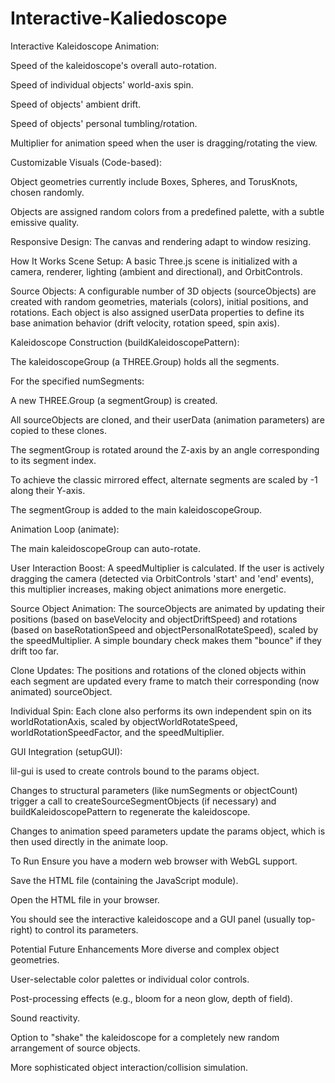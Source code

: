 # Interactive-Kaliedoscope
Interactive Kaleidoscope
Animation:

Speed of the kaleidoscope's overall auto-rotation.

Speed of individual objects' world-axis spin.

Speed of objects' ambient drift.

Speed of objects' personal tumbling/rotation.

Multiplier for animation speed when the user is dragging/rotating the view.

Customizable Visuals (Code-based):

Object geometries currently include Boxes, Spheres, and TorusKnots, chosen randomly.

Objects are assigned random colors from a predefined palette, with a subtle emissive quality.

Responsive Design: The canvas and rendering adapt to window resizing.

How It Works
Scene Setup: A basic Three.js scene is initialized with a camera, renderer, lighting (ambient and directional), and OrbitControls.

Source Objects: A configurable number of 3D objects (sourceObjects) are created with random geometries, materials (colors), initial positions, and rotations. Each object is also assigned userData properties to define its base animation behavior (drift velocity, rotation speed, spin axis).

Kaleidoscope Construction (buildKaleidoscopePattern):

The kaleidoscopeGroup (a THREE.Group) holds all the segments.

For the specified numSegments:

A new THREE.Group (a segmentGroup) is created.

All sourceObjects are cloned, and their userData (animation parameters) are copied to these clones.

The segmentGroup is rotated around the Z-axis by an angle corresponding to its segment index.

To achieve the classic mirrored effect, alternate segments are scaled by -1 along their Y-axis.

The segmentGroup is added to the main kaleidoscopeGroup.

Animation Loop (animate):

The main kaleidoscopeGroup can auto-rotate.

User Interaction Boost: A speedMultiplier is calculated. If the user is actively dragging the camera (detected via OrbitControls 'start' and 'end' events), this multiplier increases, making object animations more energetic.

Source Object Animation: The sourceObjects are animated by updating their positions (based on baseVelocity and objectDriftSpeed) and rotations (based on baseRotationSpeed and objectPersonalRotateSpeed), scaled by the speedMultiplier. A simple boundary check makes them "bounce" if they drift too far.

Clone Updates: The positions and rotations of the cloned objects within each segment are updated every frame to match their corresponding (now animated) sourceObject.

Individual Spin: Each clone also performs its own independent spin on its worldRotationAxis, scaled by objectWorldRotateSpeed, worldRotationSpeedFactor, and the speedMultiplier.

GUI Integration (setupGUI):

lil-gui is used to create controls bound to the params object.

Changes to structural parameters (like numSegments or objectCount) trigger a call to createSourceSegmentObjects (if necessary) and buildKaleidoscopePattern to regenerate the kaleidoscope.

Changes to animation speed parameters update the params object, which is then used directly in the animate loop.

To Run
Ensure you have a modern web browser with WebGL support.

Save the HTML file (containing the JavaScript module).

Open the HTML file in your browser.

You should see the interactive kaleidoscope and a GUI panel (usually top-right) to control its parameters.

Potential Future Enhancements
More diverse and complex object geometries.

User-selectable color palettes or individual color controls.

Post-processing effects (e.g., bloom for a neon glow, depth of field).

Sound reactivity.

Option to "shake" the kaleidoscope for a completely new random arrangement of source objects.

More sophisticated object interaction/collision simulation.
